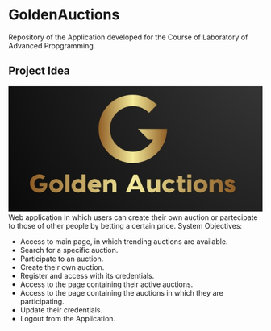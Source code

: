 # GoldenAuctions
Repository of the Application developed for the Course of Laboratory of Advanced Propgramming.

## Project Idea
![alt text](https://github.com/Francesco10998/Lab_Project/blob/main/client/src/images/logoFinal.jpg)
Web application in which users can create their own auction or partecipate to those of other
people by betting a certain price.
System Objectives:
- Access to main page, in which trending auctions are available.
- Search for a specific auction.
- Participate to an auction.
- Create their own auction.
- Register and access with its credentials.
- Access to the page containing their active auctions.
- Access to the page containing the auctions in which they are participating.
- Update their credentials.
- Logout from the Application.

